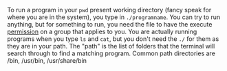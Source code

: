 To run a program in your `pwd` present working directory (fancy speak for where
you are in the system), you type in `./programname`. You can try to run anything,
but for something to run, you need the file to have the execute [permission](../permissions.md) on a
group that applies to you. You are actually running programs when you type `ls` and
`cat`, but you don't need the `./` for them as they are in your path. The "path" is
the list of folders that the terminal will search through to find a matching
program. Common path directories are /bin, /usr/bin, /usr/share/bin
